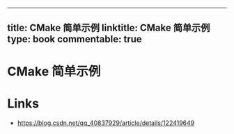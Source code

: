 
---
title: CMake 简单示例
linktitle: CMake 简单示例
type: book
commentable: true
---

# CMake 简单示例

# Links

- https://blog.csdn.net/qq_40837929/article/details/122419649

    